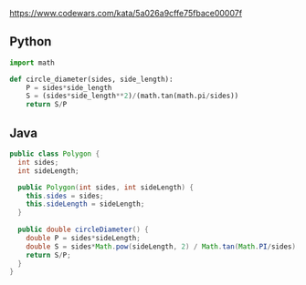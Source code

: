 https://www.codewars.com/kata/5a026a9cffe75fbace00007f

## Python
```py
import math

def circle_diameter(sides, side_length):
    P = sides*side_length
    S = (sides*side_length**2)/(math.tan(math.pi/sides))
    return S/P
```

## Java
```java
public class Polygon {
  int sides;
  int sideLength;

  public Polygon(int sides, int sideLength) {
    this.sides = sides;
    this.sideLength = sideLength;
  }
  
  public double circleDiameter() {
    double P = sides*sideLength;
    double S = sides*Math.pow(sideLength, 2) / Math.tan(Math.PI/sides);
    return S/P;
  }
}
```